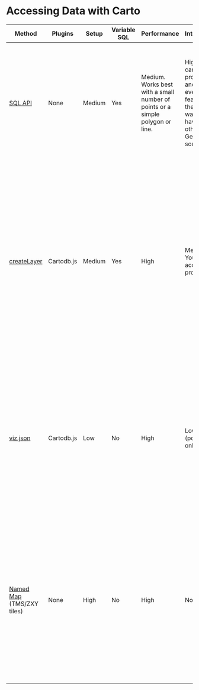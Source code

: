 # Accessing Data with Carto

| Method | Plugins | Setup | Variable SQL | Performance | Interactivity | When to Use |
|-----------------------|------------|--------|--------------|-------------------------------------------------------------------------------|-------------------------------------------------------------------------------------------------------------------|-----------------------------------------------------------------------------------------------------------------------------------------------------------------------------------------------------------------------------------------------------------------------------------------------------------------------|
| [SQL API](sqlapi) | None | Medium | Yes | Medium. Works best with a small number of points or a simple polygon or line. | High. You can access properties and assign events on features in the same way we have with other GeoJSON sources. | 1.) If you are returning a relatively simple shape; 2.) If you are using Turf.js; 3. If you are using a mapping library that supports WebGL (MapboxGL, OpenLayers3, Google Maps) |
| [createLayer](createlayer) | Cartodb.js | Medium | Yes | High | Medium. You can access properties. | You have a large or complex map layer that will need to change based on user input. Because the SQL query is exposed, you can send different SQL queries based on interaction. You don't mind using Cartodb.js and it doesn't conflict with other libraries you are using. Interactivity with the layer is important. |
| [viz.json](vizjson) | Cartodb.js | Low | No | High | Low (popups only) | You have a large or complex custom map layer that will never change with user input. You don't mind using Cartodb.js and it doesn't conflict with other libraries you are using. Interactivity with the layer isn't important beyond a popup. |
| [Named Map](namedmap) (TMS/ZXY tiles) | None | High | No | High | None | You have a large or complex custom map layer that will never change with user input. TMS tiles can be used in many mapping libraries, both on the web and on desktop applications. You can use these with the standard Leaflet library (no Cartodb.js). |
